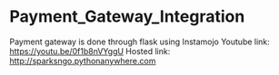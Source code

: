 # Payment_Gateway_Integration
Payment gateway is done through flask using Instamojo
Youtube link: https://youtu.be/0f1b8nVYggU
Hosted link: http://sparksngo.pythonanywhere.com
